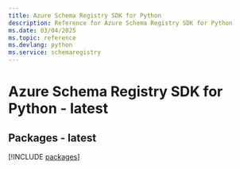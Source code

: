 ```yaml
---
title: Azure Schema Registry SDK for Python
description: Reference for Azure Schema Registry SDK for Python
ms.date: 03/04/2025
ms.topic: reference
ms.devlang: python
ms.service: schemaregistry
---
```

# Azure Schema Registry SDK for Python - latest
## Packages - latest
[!INCLUDE [packages](schema-registry-index.md)]
